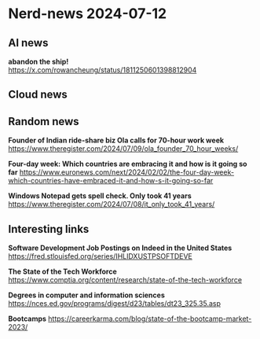 # Nerd-news 2024-07-12

## AI news

**abandon the ship!**
https://x.com/rowancheung/status/1811250601398812904

## Cloud news

## Random news

**Founder of Indian ride-share biz Ola calls for 70-hour work week**
https://www.theregister.com/2024/07/09/ola_founder_70_hour_weeks/

**Four-day week: Which countries are embracing it and how is it going so far**
https://www.euronews.com/next/2024/02/02/the-four-day-week-which-countries-have-embraced-it-and-how-s-it-going-so-far

**Windows Notepad gets spell check. Only took 41 years**
https://www.theregister.com/2024/07/08/it_only_took_41_years/

## Interesting links

**Software Development Job Postings on Indeed in the United States**
https://fred.stlouisfed.org/series/IHLIDXUSTPSOFTDEVE

**The State of the Tech Workforce**
https://www.comptia.org/content/research/state-of-the-tech-workforce

**Degrees in computer and information sciences**
https://nces.ed.gov/programs/digest/d23/tables/dt23_325.35.asp

**Bootcamps**
https://careerkarma.com/blog/state-of-the-bootcamp-market-2023/